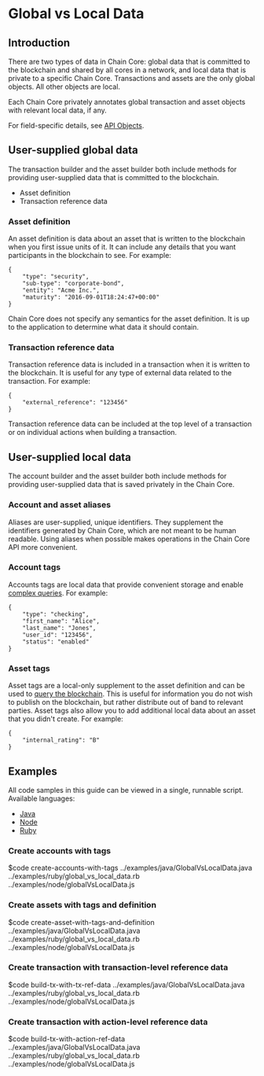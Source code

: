 # Global vs Local Data

## Introduction

There are two types of data in Chain Core: global data that is committed to the blockchain and shared by all cores in a network, and local data that is private to a specific Chain Core. Transactions and assets are the only global objects. All other objects are local.

Each Chain Core privately annotates global transaction and asset objects with relevant local data, if any.

For field-specific details, see [API Objects](../reference/api-objects.md).

## User-supplied global data

The transaction builder and the asset builder both include methods for providing user-supplied data that is committed to the blockchain.

* Asset definition
* Transaction reference data

### Asset definition

An asset definition is data about an asset that is written to the blockchain when you first issue units of it. It can include any details that you want participants in the blockchain to see. For example:

```
{
    "type": "security",
    "sub-type": "corporate-bond",
    "entity": "Acme Inc.",
    "maturity": "2016-09-01T18:24:47+00:00"
}
```

Chain Core does not specify any semantics for the asset definition. It is up to the application to determine what data it should contain.

### Transaction reference data

Transaction reference data is included in a transaction when it is written to the blockchain. It is useful for any type of external data related to the transaction. For example:

```
{
    "external_reference": "123456"
}
```

Transaction reference data can be included at the top level of a transaction or on individual actions when building a transaction.

## User-supplied local data

The account builder and the asset builder both include methods for providing user-supplied data that is saved privately in the Chain Core.

### Account and asset aliases

Aliases are user-supplied, unique identifiers. They supplement the identifiers generated by Chain Core, which are not meant to be human readable. Using aliases when possible makes operations in the Chain Core API more convenient.

### Account tags

Accounts tags are local data that provide convenient storage and enable [complex queries](../build-applications/queries.md). For example:

```
{
    "type": "checking",
    "first_name": "Alice",
    "last_name": "Jones",
    "user_id": "123456",
    "status": "enabled"
}
```

### Asset tags

Asset tags are a local-only supplement to the asset definition and can be used to [query the blockchain](../build-applications/queries.md). This is useful for information you do not wish to publish on the blockchain, but rather distribute out of band to relevant parties. Asset tags also allow you to add additional local data about an asset that you didn't create. For example:

```
{
    "internal_rating": "B"
}
```

## Examples

All code samples in this guide can be viewed in a single, runnable script. Available languages:

- [Java](../examples/java/GlobalVsLocalData.java)
- [Node](../examples/node/globalVsLocalData.js)
- [Ruby](../examples/ruby/global_vs_local_data.rb)

### Create accounts with tags

$code create-accounts-with-tags ../examples/java/GlobalVsLocalData.java ../examples/ruby/global_vs_local_data.rb ../examples/node/globalVsLocalData.js

### Create assets with tags and definition

$code create-asset-with-tags-and-definition ../examples/java/GlobalVsLocalData.java ../examples/ruby/global_vs_local_data.rb ../examples/node/globalVsLocalData.js

### Create transaction with transaction-level reference data

$code build-tx-with-tx-ref-data ../examples/java/GlobalVsLocalData.java ../examples/ruby/global_vs_local_data.rb ../examples/node/globalVsLocalData.js

### Create transaction with action-level reference data

$code build-tx-with-action-ref-data ../examples/java/GlobalVsLocalData.java ../examples/ruby/global_vs_local_data.rb ../examples/node/globalVsLocalData.js
